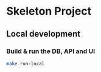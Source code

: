 # Skeleton Project

## Local development

### Build & run the DB, API and UI
```bash
make run-local
```
